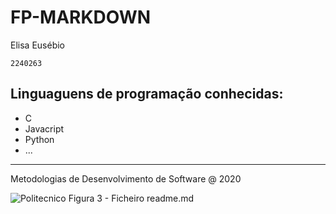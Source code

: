 # FP-MARKDOWN

Elisa Eusébio

`2240263`

## Linguaguens de programação conhecidas:
* C
* Javacript
* Python
* ...
----------------
Metodologias de Desenvolvimento de Software @ 2020

![Politecnico](https://eduportugal.eu/wp-content/uploads/2017/08/eduportugal_ipleiria_n.jpg)
Figura 3 - Ficheiro readme.md


